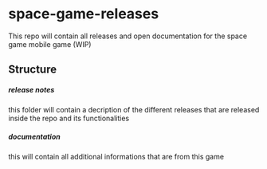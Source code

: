 # space-game-releases
This repo will contain all releases and open documentation for the space game mobile game (WIP)

## Structure
##### release notes 
this folder will contain a decription of the different releases that are released inside the repo and its functionalities

##### documentation
this will contain all additional informations that are from this game